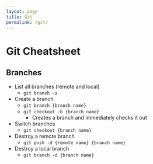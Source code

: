 ```yaml
---
layout: page
title: Git
permalink: /git/
---
```


# Git Cheatsheet

## Branches

* List all branches (remote and local)
  * `git branch -a`
* Create a branch
  * `git branch {branch name}`
  * `git checkout -b {branch name}`
    * Creates a branch and immediately checks it out
* Switch branches
  * `git checkout {branch name}`
* Destroy a remote branch
  * `git push -d {remote name} {branch name}`
* Destroy a local branch
  * `git branch -d {branch name}`

